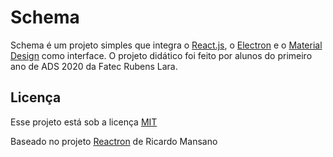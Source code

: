 # Schema

Schema é um projeto simples que integra o [React.js](https://reactjs.org/), o [Electron](https://electronjs.org/) e o [Material Design](https://material-ui.com/pt/) como interface. O projeto didático foi feito por alunos do primeiro ano de ADS 2020 da Fatec Rubens Lara.

## Licença

Esse projeto está sob a licença [MIT](https://www.opensource.org/licenses/mit-license.php)

Baseado no projeto [Reactron](https://github.com/ricardomansano/reactron) de Ricardo Mansano
